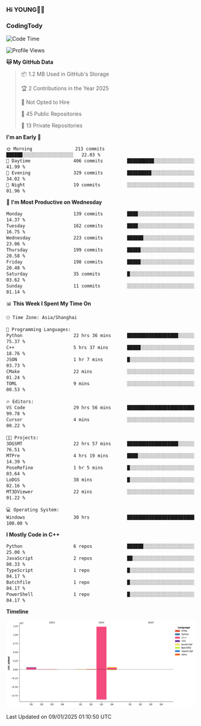 <!--
**IHKYoung/IHKYoung** is a ✨ _special_ ✨ repository because its `README.md` (this file) appears on your GitHub profile.

Here are some ideas to get you started:

- 🔭 I’m currently working on ...
- 🌱 I’m currently learning ...
- 👯 I’m looking to collaborate on ...
- 🤔 I’m looking for help with ...
- 💬 Ask me about ...
- 📫 How to reach me: ...
- 😄 Pronouns: ...
- ⚡ Fun fact: ...
-->

### Hi YOUNG👋🏻


### CodingTody
<!--START_SECTION:waka-->
![Code Time](http://img.shields.io/badge/Code%20Time-652%20hrs%2055%20mins-blue)

![Profile Views](http://img.shields.io/badge/Profile%20Views-0-blue)

**🐱 My GitHub Data** 

> 📦 1.2 MB Used in GitHub's Storage 
 > 
> 🏆 2 Contributions in the Year 2025
 > 
> 🚫 Not Opted to Hire
 > 
> 📜 45 Public Repositories 
 > 
> 🔑 13 Private Repositories 
 > 
**I'm an Early 🐤** 

```text
🌞 Morning                213 commits         ██████░░░░░░░░░░░░░░░░░░░   22.03 % 
🌆 Daytime                406 commits         ██████████░░░░░░░░░░░░░░░   41.99 % 
🌃 Evening                329 commits         █████████░░░░░░░░░░░░░░░░   34.02 % 
🌙 Night                  19 commits          ░░░░░░░░░░░░░░░░░░░░░░░░░   01.96 % 
```
📅 **I'm Most Productive on Wednesday** 

```text
Monday                   139 commits         ████░░░░░░░░░░░░░░░░░░░░░   14.37 % 
Tuesday                  162 commits         ████░░░░░░░░░░░░░░░░░░░░░   16.75 % 
Wednesday                223 commits         ██████░░░░░░░░░░░░░░░░░░░   23.06 % 
Thursday                 199 commits         █████░░░░░░░░░░░░░░░░░░░░   20.58 % 
Friday                   198 commits         █████░░░░░░░░░░░░░░░░░░░░   20.48 % 
Saturday                 35 commits          █░░░░░░░░░░░░░░░░░░░░░░░░   03.62 % 
Sunday                   11 commits          ░░░░░░░░░░░░░░░░░░░░░░░░░   01.14 % 
```


📊 **This Week I Spent My Time On** 

```text
🕑︎ Time Zone: Asia/Shanghai

💬 Programming Languages: 
Python                   22 hrs 36 mins      ███████████████████░░░░░░   75.37 % 
C++                      5 hrs 37 mins       █████░░░░░░░░░░░░░░░░░░░░   18.76 % 
JSON                     1 hr 7 mins         █░░░░░░░░░░░░░░░░░░░░░░░░   03.73 % 
CMake                    22 mins             ░░░░░░░░░░░░░░░░░░░░░░░░░   01.24 % 
TOML                     9 mins              ░░░░░░░░░░░░░░░░░░░░░░░░░   00.53 % 

🔥 Editors: 
VS Code                  29 hrs 56 mins      █████████████████████████   99.78 % 
Cursor                   4 mins              ░░░░░░░░░░░░░░░░░░░░░░░░░   00.22 % 

🐱‍💻 Projects: 
3DGSMT                   22 hrs 57 mins      ███████████████████░░░░░░   76.51 % 
MTPre                    4 hrs 19 mins       ████░░░░░░░░░░░░░░░░░░░░░   14.39 % 
PoseRefine               1 hr 5 mins         █░░░░░░░░░░░░░░░░░░░░░░░░   03.64 % 
LoDGS                    38 mins             █░░░░░░░░░░░░░░░░░░░░░░░░   02.16 % 
MT3DViewer               22 mins             ░░░░░░░░░░░░░░░░░░░░░░░░░   01.22 % 

💻 Operating System: 
Windows                  30 hrs              █████████████████████████   100.00 % 
```

**I Mostly Code in C++** 

```text
Python                   6 repos             ██████░░░░░░░░░░░░░░░░░░░   25.00 % 
JavaScript               2 repos             ██░░░░░░░░░░░░░░░░░░░░░░░   08.33 % 
TypeScript               1 repo              █░░░░░░░░░░░░░░░░░░░░░░░░   04.17 % 
Batchfile                1 repo              █░░░░░░░░░░░░░░░░░░░░░░░░   04.17 % 
PowerShell               1 repo              █░░░░░░░░░░░░░░░░░░░░░░░░   04.17 % 
```



**Timeline**

![Lines of Code chart](https://raw.githubusercontent.com/IHKYoung/IHKYoung/baseline/assets/bar_graph.png)


 Last Updated on 09/01/2025 01:10:50 UTC
<!--END_SECTION:waka-->
